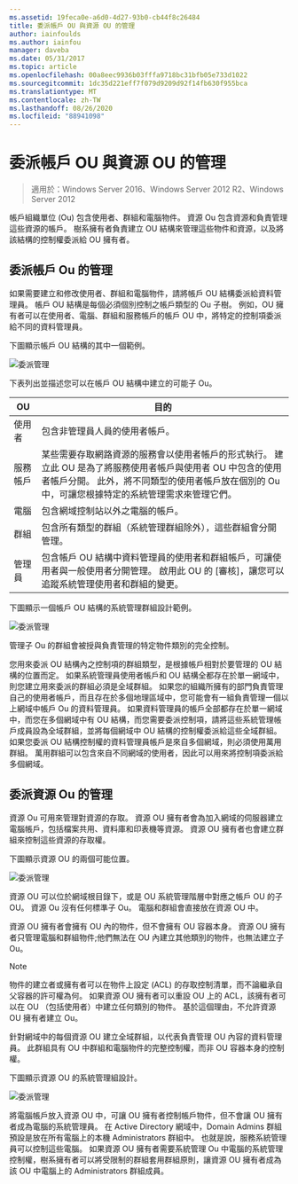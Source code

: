 ```yaml
---
ms.assetid: 19feca0e-a6d0-4d27-93b0-cb44f8c26484
title: 委派帳戶 OU 與資源 OU 的管理
author: iainfoulds
ms.author: iainfou
manager: daveba
ms.date: 05/31/2017
ms.topic: article
ms.openlocfilehash: 00a8eec9936b03fffa9718bc31bfb05e733d1022
ms.sourcegitcommit: 1dc35d221eff7f079d9209d92f14fb630f955bca
ms.translationtype: MT
ms.contentlocale: zh-TW
ms.lasthandoff: 08/26/2020
ms.locfileid: "88941098"
---
```

# <a name="delegating-administration-of-account-ous-and-resource-ous"></a>委派帳戶 OU 與資源 OU 的管理

>適用於：Windows Server 2016、Windows Server 2012 R2、Windows Server 2012

帳戶組織單位 (Ou) 包含使用者、群組和電腦物件。 資源 Ou 包含資源和負責管理這些資源的帳戶。 樹系擁有者負責建立 OU 結構來管理這些物件和資源，以及將該結構的控制權委派給 OU 擁有者。

## <a name="delegating-administration-of-account-ous"></a>委派帳戶 Ou 的管理
如果需要建立和修改使用者、群組和電腦物件，請將帳戶 OU 結構委派給資料管理員。 帳戶 OU 結構是每個必須個別控制之帳戶類型的 Ou 子樹。 例如，OU 擁有者可以在使用者、電腦、群組和服務帳戶的帳戶 OU 中，將特定的控制項委派給不同的資料管理員。

下圖顯示帳戶 OU 結構的其中一個範例。

![委派管理](media/Delegating-Administration-of-Account-OUs-and-Resource-OUs/66d38fbe-e8eb-42d7-abab-9526243bf6d9.gif)

下表列出並描述您可以在帳戶 OU 結構中建立的可能子 Ou。

|OU|目的|
|------|-----------|
|使用者|包含非管理員人員的使用者帳戶。|
|服務帳戶|某些需要存取網路資源的服務會以使用者帳戶的形式執行。 建立此 OU 是為了將服務使用者帳戶與使用者 OU 中包含的使用者帳戶分開。 此外，將不同類型的使用者帳戶放在個別的 Ou 中，可讓您根據特定的系統管理需求來管理它們。|
|電腦|包含網域控制站以外之電腦的帳戶。|
|群組|包含所有類型的群組（系統管理群組除外），這些群組會分開管理。|
|管理員|包含帳戶 OU 結構中資料管理員的使用者和群組帳戶，可讓使用者與一般使用者分開管理。 啟用此 OU 的 [審核]，讓您可以追蹤系統管理使用者和群組的變更。|

下圖顯示一個帳戶 OU 結構的系統管理群組設計範例。

![委派管理](media/Delegating-Administration-of-Account-OUs-and-Resource-OUs/be2cd2d2-6956-429c-a53a-369e6fe40b2b.gif)

管理子 Ou 的群組會被授與負責管理的特定物件類別的完全控制。

您用來委派 OU 結構內之控制項的群組類型，是根據帳戶相對於要管理的 OU 結構的位置而定。 如果系統管理員使用者帳戶和 OU 結構全都存在於單一網域中，則您建立用來委派的群組必須是全域群組。 如果您的組織所擁有的部門負責管理自己的使用者帳戶，而且存在於多個地理區域中，您可能會有一組負責管理一個以上網域中帳戶 Ou 的資料管理員。 如果資料管理員的帳戶全部都存在於單一網域中，而您在多個網域中有 OU 結構，而您需要委派控制項，請將這些系統管理帳戶成員設為全域群組，並將每個網域中 OU 結構的控制權委派給這些全域群組。 如果您委派 OU 結構控制權的資料管理員帳戶是來自多個網域，則必須使用萬用群組。 萬用群組可以包含來自不同網域的使用者，因此可以用來將控制項委派給多個網域。

## <a name="delegating-administration-of-resource-ous"></a>委派資源 Ou 的管理
資源 Ou 可用來管理對資源的存取。 資源 OU 擁有者會為加入網域的伺服器建立電腦帳戶，包括檔案共用、資料庫和印表機等資源。 資源 OU 擁有者也會建立群組來控制這些資源的存取權。

下圖顯示資源 OU 的兩個可能位置。

![委派管理](media/Delegating-Administration-of-Account-OUs-and-Resource-OUs/6667a5ce-34d6-48a9-9974-b823ba70e2af.gif)

資源 OU 可以位於網域根目錄下，或是 OU 系統管理階層中對應之帳戶 OU 的子 OU。 資源 Ou 沒有任何標準子 Ou。 電腦和群組會直接放在資源 OU 中。

資源 OU 擁有者會擁有 OU 內的物件，但不會擁有 OU 容器本身。 資源 OU 擁有者只管理電腦和群組物件;他們無法在 OU 內建立其他類別的物件，也無法建立子 Ou。

> [!NOTE]
> 物件的建立者或擁有者可以在物件上設定 (ACL) 的存取控制清單，而不論繼承自父容器的許可權為何。 如果資源 OU 擁有者可以重設 OU 上的 ACL，該擁有者可以在 OU （包括使用者）中建立任何類別的物件。 基於這個理由，不允許資源 OU 擁有者建立 Ou。

針對網域中的每個資源 OU 建立全域群組，以代表負責管理 OU 內容的資料管理員。 此群組具有 OU 中群組和電腦物件的完整控制權，而非 OU 容器本身的控制權。

下圖顯示資源 OU 的系統管理組設計。

![委派管理](media/Delegating-Administration-of-Account-OUs-and-Resource-OUs/8a3f7714-a3bf-43f7-b999-6070543248b0.gif)

將電腦帳戶放入資源 OU 中，可讓 OU 擁有者控制帳戶物件，但不會讓 OU 擁有者成為電腦的系統管理員。 在 Active Directory 網域中，Domain Admins 群組預設是放在所有電腦上的本機 Administrators 群組中。 也就是說，服務系統管理員可以控制這些電腦。 如果資源 OU 擁有者需要系統管理 Ou 中電腦的系統管理控制權，樹系擁有者可以將受限制的群組套用群組原則，讓資源 OU 擁有者成為該 OU 中電腦上的 Administrators 群組成員。



